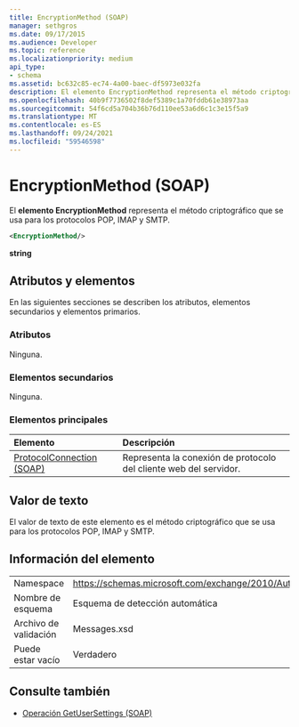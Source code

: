 ```yaml
---
title: EncryptionMethod (SOAP)
manager: sethgros
ms.date: 09/17/2015
ms.audience: Developer
ms.topic: reference
ms.localizationpriority: medium
api_type:
- schema
ms.assetid: bc632c85-ec74-4a00-baec-df5973e032fa
description: El elemento EncryptionMethod representa el método criptográfico que se usa para los protocolos POP, IMAP y SMTP.
ms.openlocfilehash: 40b9f7736502f8def5389c1a70fddb61e38973aa
ms.sourcegitcommit: 54f6cd5a704b36b76d110ee53a6d6c1c3e15f5a9
ms.translationtype: MT
ms.contentlocale: es-ES
ms.lasthandoff: 09/24/2021
ms.locfileid: "59546598"
---
```

# <a name="encryptionmethod-soap"></a>EncryptionMethod (SOAP)

El **elemento EncryptionMethod** representa el método criptográfico que se usa para los protocolos POP, IMAP y SMTP. 
  
```XML
<EncryptionMethod/>
```

 **string**
## <a name="attributes-and-elements"></a>Atributos y elementos

En las siguientes secciones se describen los atributos, elementos secundarios y elementos primarios.
  
### <a name="attributes"></a>Atributos

Ninguna.
  
### <a name="child-elements"></a>Elementos secundarios

Ninguna.
  
### <a name="parent-elements"></a>Elementos principales

|**Elemento**|**Descripción**|
|:-----|:-----|
|[ProtocolConnection (SOAP)](protocolconnection-soap.md) <br/> |Representa la conexión de protocolo del cliente web del servidor.  <br/> |
   
## <a name="text-value"></a>Valor de texto

El valor de texto de este elemento es el método criptográfico que se usa para los protocolos POP, IMAP y SMTP.
  
## <a name="element-information"></a>Información del elemento

|||
|:-----|:-----|
|Namespace  <br/> |https://schemas.microsoft.com/exchange/2010/Autodiscover  <br/> |
|Nombre de esquema  <br/> |Esquema de detección automática  <br/> |
|Archivo de validación  <br/> |Messages.xsd  <br/> |
|Puede estar vacío  <br/> |Verdadero  <br/> |
   
## <a name="see-also"></a>Consulte también

- [Operación GetUserSettings (SOAP)](getusersettings-operation-soap.md)


